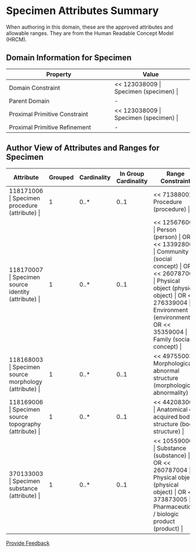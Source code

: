 # Specimen Attributes Summary

When authoring in this domain, these are the approved attributes and allowable ranges. They are from the Human Readable Concept Model (HRCM).

## Domain Information for Specimen

<table><thead><tr><th width="272.8975830078125">Property</th><th>Value</th></tr></thead><tbody><tr><td>Domain Constraint</td><td>&#x3C;&#x3C; 123038009 | Specimen (specimen) |</td></tr><tr><td>Parent Domain</td><td>-</td></tr><tr><td>Proximal Primitive Constraint</td><td>&#x3C;&#x3C; 123038009 | Specimen (specimen) |</td></tr><tr><td>Proximal Primitive Refinement</td><td>-</td></tr></tbody></table>

## Author View of Attributes and Ranges for Specimen

<table><thead><tr><th width="177.61114501953125">Attribute</th><th width="103.46612548828125">Grouped</th><th width="120.6007080078125">Cardinality</th><th>In Group Cardinality</th><th>Range Constraint</th></tr></thead><tbody><tr><td>118171006 | Specimen procedure (attribute) |</td><td>1</td><td>0..*</td><td>0..1</td><td>&#x3C;&#x3C; 71388002 | Procedure (procedure) |</td></tr><tr><td>118170007 | Specimen source identity (attribute) |</td><td>1</td><td>0..*</td><td>0..1</td><td>&#x3C;&#x3C; 125676002 | Person (person) | OR &#x3C;&#x3C; 133928008 | Community (social concept) | OR &#x3C;&#x3C; 260787004 | Physical object (physical object) | OR &#x3C;&#x3C; 276339004 | Environment (environment) | OR &#x3C;&#x3C; 35359004 | Family (social concept) |</td></tr><tr><td>118168003 | Specimen source morphology (attribute) |</td><td>1</td><td>0..*</td><td>0..1</td><td>&#x3C;&#x3C; 49755003 | Morphologically abnormal structure (morphologic abnormality) |</td></tr><tr><td>118169006 | Specimen source topography (attribute) |</td><td>1</td><td>0..*</td><td>0..1</td><td>&#x3C;&#x3C; 442083009 | Anatomical or acquired body structure (body structure) |</td></tr><tr><td>370133003 | Specimen substance (attribute) |</td><td>1</td><td>0..*</td><td>0..1</td><td>&#x3C;&#x3C; 105590001 | Substance (substance) | OR &#x3C;&#x3C; 260787004 | Physical object (physical object) | OR &#x3C;&#x3C; 373873005 | Pharmaceutical / biologic product (product) |</td></tr></tbody></table>

<a href="https://docs.google.com/forms/d/e/1FAIpQLScTmbZIf0UEQwYDkY27EEWBkaiYkHSbR0_9DmFrMLXoQLyL7Q/viewform?usp=pp_url&#x26;entry.1767247133=SCT+Editorial+Guide&#x26;entry.670899847=Specimen%20Attributes%20Summary" class="button primary">Provide Feedback</a>
